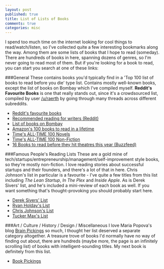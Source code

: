 ```yaml
---
layout: post
published: true
title: List of Lists of Books
comments: true
categories: misc
---
```


I spend too much time on the internet looking for cool things to read/watch/listen, so I've collected quite a few interesting bookmarks along the way. Among them are some lists of books that I hope to read (someday). There are hundreds of books in here, spanning dozens of genres, so I'm never going to read most of them. But if you're looking for a book to read, you can start you search at one of these links:

###<left>General</left>
These contains books you'd typically find in a 'Top 100 list of books to read before you die' type list. Contains mostly well-known books, except the list of books on Bombay which I've compiled myself. **Reddit's Favourite Books** is one that really stands out, since it's a crowdsourced list, compiled by user [/u/raerth](http://www.reddit.com/user/raerth) by going through many threads across different subreddits.

- [Reddit's favourite books](http://www.reddit.com/r/raerth/comments/cpxkq/reddits_favourite_books/)
- [Recommended reading for writers (Reddit)](http://www.reddit.com/r/writing/comments/uptsj/recommended_reading_novels_and_short_stories_to/)
- [List of books on Bombay](https://docs.google.com/spreadsheet/ccc?key=0Argdfqn9LeGidHc0VEZkT0gwbGVHTEp6OFBKOVlBbUE&usp=sharing#gid=0)
- [Amazon's 100 books to read in a lifetime](http://www.amazon.com/b/ref=amb_link_399124682_3?ie=UTF8&node=8192263011&pf_rd_m=ATVPDKIKX0DER&pf_rd_s=hero-quick-promo&pf_rd_r=1TCD7T7QBPR24ZRPPMT9&pf_rd_t=201&pf_rd_p=1721171242&pf_rd_i=B006X0LYRY)
- [Time's ALL-TIME 100 Novels](http://entertainment.time.com/2005/10/16/all-time-100-novels/)
- [Time's ALL-TIME 100 Non-Fiction](http://entertainment.time.com/2011/08/30/all-time-100-best-nonfiction-books/)
- [16 Books to read before they hit theatres this year (Buzzfeed)](http://www.buzzfeed.com/ariellecalderon/books-to-read-before-they-hit-theaters-this-year?bffb)

###<left>Famous People's Reading Lists</left>
These are a gold mine of tech/startups/entrepreneurship/management/self-improvement style books, so they're mostly non-fiction. I love reading stories about successful startups and their founders, and there's a lot of that in here. Chris Johnson's list in particular is a favourite - I've quite a few titles from this list including *The Lean Startup*, *In The Plex* and *Inside Apple*. As is Derek Sivers' list, and he's included a mini-review of each book as well. If you want something that's thought-provoking you should probably start here.

- [Derek Sivers' List](http://sivers.org/book)
- [Ryan Holday's List](http://www.ryanholiday.net/reading-list/)
- [Chris Johnson's List](http://simplifilm.com/startup-reading-list/)
- [Tucker Max's List](http://tuckermax.me/the-tucker-max-reading-list-most-influential/)

###<left>Art / Culture / History / Design / Miscellaneous</left>
I love Maria Popova's blog [Brain Pickings](http://www.brainpickings.org/) so much, I thought her list deserved a separate category altogether. A treasure trove of books I'd normally have no way of finding out about, there are hundreds (maybe more, the page is an infinitely scrolling list) of books with intelligent-sounding titles. My next book is definitely from this list.
- [Book Pickings](http://bookpickings.brainpickings.org/)
